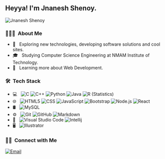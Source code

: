 <h2> Heyya! I'm Jnanesh Shenoy.</h2>
<p align="left"> <img src="https://komarev.com/ghpvc/?username=JnaneshShenoy&label=Profile%20views&color=0e75b6&style=flat" alt="Jnanesh Shenoy" /> </p>
<h3> 👨🏻‍💻 &nbsp;About Me </h3>

- 🤔 &nbsp; Exploring new technologies, developing software solutions and cool sites.
- 🎓 &nbsp; Studying Computer Science Engineering at NMAM Institute of Technology.
- 🌱 &nbsp; Learning more about Web Development.

<h3> 🛠 &nbsp;Tech Stack</h3>

- 💻 &nbsp;
  ![C](https://img.shields.io/badge/-c-333333?style=flat&logo=C&logoColor=00599C)
  ![C++](https://img.shields.io/badge/-c++-333333?style=flat&logo=C%2B%2B&logoColor=00599C)
  ![Python](https://img.shields.io/badge/-Python-333333?style=flat&logo=python)
  ![Java](https://img.shields.io/badge/-Java-333333?style=flat&logo=Java&logoColor=007396)
  ![R (Statistics)](https://img.shields.io/badge/-R-333333?style=flat&logo=R&logoColor=276DC3)
- 🌐 &nbsp;
  ![HTML5](https://img.shields.io/badge/-HTML5-333333?style=flat&logo=HTML5)
  ![CSS](https://img.shields.io/badge/-CSS-333333?style=flat&logo=CSS3&logoColor=1572B6)
  ![JavaScript](https://img.shields.io/badge/-JavaScript-333333?style=flat&logo=javascript)
  ![Bootstrap](https://img.shields.io/badge/-Bootstrap-333333?style=flat&logo=bootstrap&logoColor=563D7C)
  ![Node.js](https://img.shields.io/badge/-Node.js-333333?style=flat&logo=node.js)
  ![React](https://img.shields.io/badge/-React-333333?style=flat&logo=react)
- 🛢 &nbsp;
  ![MySQL](https://img.shields.io/badge/-MySQL-333333?style=flat&logo=mysql)
- ⚙️ &nbsp;
  ![Git](https://img.shields.io/badge/-Git-333333?style=flat&logo=git)
  ![GitHub](https://img.shields.io/badge/-GitHub-333333?style=flat&logo=github)
  ![Markdown](https://img.shields.io/badge/-Markdown-333333?style=flat&logo=markdown)
- 🔧 &nbsp;
  ![Visual Studio Code](https://img.shields.io/badge/-Visual%20Studio%20Code-333333?style=flat&logo=visual-studio-code&logoColor=007ACC)
  ![Intellij](https://img.shields.io/badge/-IntelliJ-333333?style=flat&logo=intelli-j)
- 🖥 &nbsp;
  ![Illustrator](https://img.shields.io/badge/-Illustrator-333333?style=flat&logo=adobe-illustrator)
<h3> 🤝🏻 &nbsp;Connect with Me </h3>

<p>
<a href="mailto:jnanshenoy01@gmail.com"><img alt="Email" src="https://img.shields.io/badge/Email-jnanshenoy01@gmail.com-blue?style=flat-square&logo=gmail"></a>
</p>
